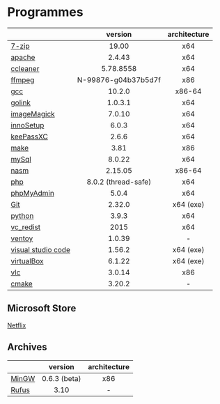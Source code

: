# Programmes

||version|architecture
-|:-:|:-:
[7-zip](https://www.7-zip.org/)|19.00|x64
[apache](https://apache.org/)|2.4.43|x64
[ccleaner](https://www.ccleaner.com/)|5.78.8558|x64
[ffmpeg](https://ffmpeg.org/)|N-99876-g04b37b5d7f|x86
[gcc](http://winlibs.com/)|10.2.0|x86-64
[golink](http://godevtool.com/)|1.0.3.1|x64
[imageMagick](https://imagemagick.org/)|7.0.10|x64
[innoSetup](https://jrsoftware.org/isinfo.php)|6.0.3|x64
[keePassXC](https://keepassxc.org/)|2.6.6|x64
[make](http://gnuwin32.sourceforge.net/packages/make.htm)|3.81|x86
[mySql](https://www.mysql.com/)|8.0.22|x64
[nasm](https://nasm.us/)|2.15.05|x86-64
[php](https://www.php.net/)|8.0.2 (thread-safe)|x64
[phpMyAdmin](https://www.phpmyadmin.net/)|5.0.4|x64
[Git](https://git-scm.com/)|2.32.0|x64 (exe)
[python](https://www.python.org/)|3.9.3|x64
[vc_redist](https://www.microsoft.com/en-us/download/details.aspx?id=48145)|2015|x64
[ventoy](https://github.com/ventoy/Ventoy/releases)|1.0.39|-
[visual studio code](https://code.visualstudio.com)|1.56.2|x64 (exe)
[virtualBox](https://www.virtualbox.org/)|6.1.22|x64 (exe)
[vlc](https://www.videolan.org/vlc/)|3.0.14|x86
[cmake](https://github.com/Kitware/CMake/releases/download/v3.20.2/cmake-3.20.2-windows-x86_64.zip)|3.20.2|-

>

## Microsoft Store
[Netflix](https://www.microsoft.com/store/productId/9WZDNCRFJ3TJ)  

>

## Archives
||version|architecture
-|:-:|:-:
[MinGW](https://osdn.net/projects/mingw/downloads/68260/mingw-get-setup.exe/)|0.6.3 (beta)|x86
[Rufus](https://rufus.ie/fr/)|3.10|-